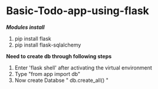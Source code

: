 # Basic-Todo-app-using-flask

*****Modules install*****
1. pip install flask
2. pip install flask-sqlalchemy

****Need to create db through following steps****
1. Enter 'flask shell' after activating the virtual environment
2. Type "from app import db"
3. Now create Databse " db.create_all() " 
